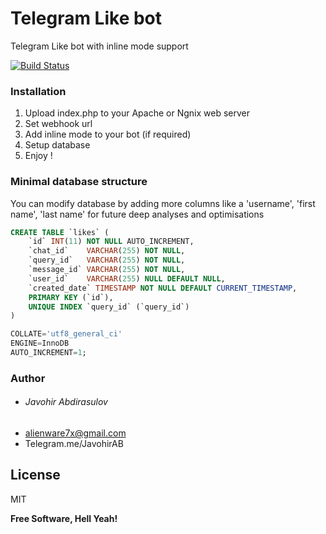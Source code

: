 # Telegram Like bot
Telegram Like bot with inline mode support

[![Build Status](https://travis-ci.org/joemccann/dillinger.svg?branch=master)](https://core.telegram.org/bots/api)

### Installation

1. Upload index.php to your Apache or Ngnix web server
2. Set webhook url
3. Add inline mode to your bot (if required)
4. Setup database
5. Enjoy !

### Minimal database structure
You can modify database by adding more columns like a 'username', 'first name', 'last name' for future deep analyses and optimisations

```sql
CREATE TABLE `likes` (
	`id` INT(11) NOT NULL AUTO_INCREMENT,
	`chat_id`    VARCHAR(255) NOT NULL,
	`query_id`   VARCHAR(255) NOT NULL,
	`message_id` VARCHAR(255) NOT NULL,
	`user_id`    VARCHAR(255) NULL DEFAULT NULL,
	`created_date` TIMESTAMP NOT NULL DEFAULT CURRENT_TIMESTAMP,
	PRIMARY KEY (`id`),
	UNIQUE INDEX `query_id` (`query_id`)
)

COLLATE='utf8_general_ci'
ENGINE=InnoDB
AUTO_INCREMENT=1;
```

### Author
  - ###### Javohir Abdirasulov
   -  alienware7x@gmail.com
   -  Telegram.me/JavohirAB

License
----

MIT

**Free Software, Hell Yeah!**
